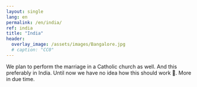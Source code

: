 ```yaml
---
layout: single
lang: en
permalink: /en/india/
ref: india
title: "India"
header:
  overlay_image: /assets/images/Bangalore.jpg
  # caption: "CC0"
---
```


We plan to perform the marriage in a Catholic church as well. And this preferably in India.
Until now we have no idea how this should work :grimacing:. More in due time.